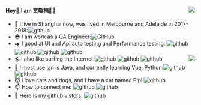 <!--
**Jia-Jingnan/Jia-Jingnan** is a ✨ _special_ ✨ repository because its `README.md` (this file) appears on your GitHub profile.

Here are some ideas to get you started:

- 🔭 I’m currently working on ...
- 🌱 I’m currently learning ...
- 👯 I’m looking to collaborate on ...
- 🤔 I’m looking for help with ...
- 💬 Ask me about ...
- 📫 How to reach me: ...
- 😄 Pronouns: ...
- ⚡ Fun fact: ...
-->
#### <img align="right" src="https://github-readme-stats.vercel.app/api?username=Jia-Jingnan&show_icons=true&text_color=718096&bg_color=ffffff&hide_title=true&theme=flag-india"/>Hey👋,I am 贾敬楠👨‍💻

- 🔭 I live in Shanghai now, was lived in Melbourne and  Adelaide in 2017-2018:<img src="https://img.shields.io/badge/live-Shanghai | MEL | ADE-red.svg" alt="github">
- 😎 I am work as a QA Engineer:<img src="https://img.shields.io/badge/work-QA Engineer-yellowgreen.svg" alt="GitHub">
- ✒️ I good at UI and Api auto testing and Performance testing: <img src="https://img.shields.io/badge/ui test framework- Chadstone-7ab.svg" alt="github"> <img src="https://img.shields.io/badge/api test framework- Ashford-5cd" alt="github"> <img src="https://img.shields.io/badge/api test platform- YouTest-blue" alt="github">  <img src="https://img.shields.io/badge/performance test- Apache JMeter | Loadrunner-9ab" alt="github">
- 🏄 I also like surfing the Internet:<img align="right" src="https://github-readme-stats.vercel.app/api/top-langs/?username=Jia-Jingnan&layout=compact" /><img src="https://img.shields.io/badge/music - QQ音乐 | 网易云音乐-important.svg" alt="github"> <img src="https://img.shields.io/badge/vedio - bilibili-8fc.svg" alt="github"> <img src="https://img.shields.io/badge/program - Github-8cf.svg" alt="github">
- 🎥 I most use lan is Java, and currently learning Vue, Python:<img src="https://img.shields.io/badge/most use - Java-critical.svg" alt="github"> <img src="https://img.shields.io/badge/learning - Vue | Go-9cf.svg" alt="github">
- :cat: I love cats and dogs, and I have a cat named Pipi:<img src="https://img.shields.io/badge/buddy - Pipi-9fc.svg" alt="github">
- 📫 How to connect me: <img src="https://img.shields.io/badge/Weixin - JingnanSJ-orange.svg" alt="github"> <img src="https://img.shields.io/badge/Email - 875480307@qq.com-9de.svg" alt="github">
- 🌱 Here is my github vistors: <a href="https://github.com/Jia-Jingnan"><img src="https://visitor-badge.glitch.me/badge?page_id=Jia-Jingnan.Jia-Jingnan" alt="github"></a>
